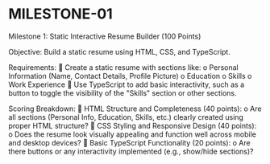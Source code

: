 # MILESTONE-01

Milestone 1: Static Interactive Resume Builder (100 Points) 

Objective: 
Build a static resume using HTML, CSS, and TypeScript. 

Requirements: 
 Create a static resume with sections like: 
o Personal Information (Name, Contact Details, Profile Picture) 
o Education 
o Skills 
o Work Experience 
 Use TypeScript to add basic interactivity, such as a button to toggle the visibility of the 
"Skills" section or other sections. 

Scoring Breakdown: 
 HTML Structure and Completeness (40 points): 
o Are all sections (Personal Info, Education, Skills, etc.) clearly created using proper 
HTML structure? 
 CSS Styling and Responsive Design (40 points): 
o Does the resume look visually appealing and function well across mobile and 
desktop devices? 
 Basic TypeScript Functionality (20 points): 
o Are there buttons or any interactivity implemented (e.g., show/hide sections)? 
